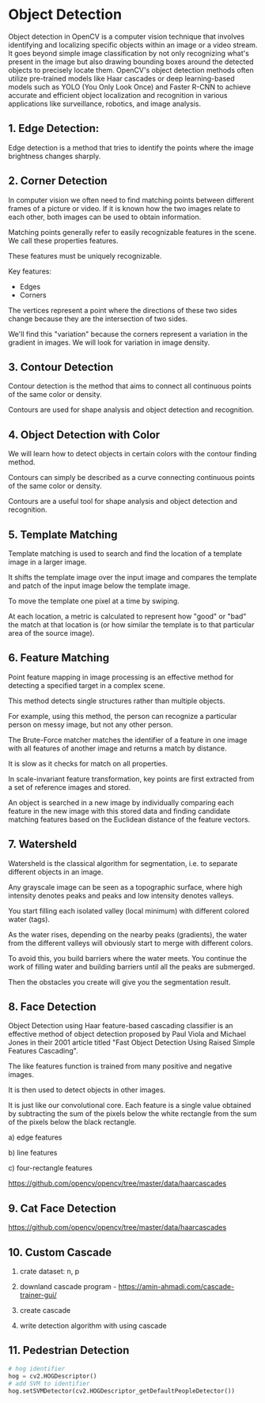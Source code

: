 # Object Detection

Object detection in OpenCV is a computer vision technique that involves identifying and localizing specific objects within an image or a video stream. It goes beyond simple image classification by not only recognizing what's present in the image but also drawing bounding boxes around the detected objects to precisely locate them. OpenCV's object detection methods often utilize pre-trained models like Haar cascades or deep learning-based models such as YOLO (You Only Look Once) and Faster R-CNN to achieve accurate and efficient object localization and recognition in various applications like surveillance, robotics, and image analysis.

## 1. Edge Detection: 

Edge detection is a method that tries to identify the points where the image brightness changes sharply.

## 2. Corner Detection

In computer vision we often need to find matching points between different frames of a picture or video. If it is known how the two images relate to each other, both images can be used to obtain information.

Matching points generally refer to easily recognizable features in the scene. We call these properties features.

These features must be uniquely recognizable.

Key features:
- Edges
- Corners

The vertices represent a point where the directions of these two sides change because they are the intersection of two sides.

We'll find this "variation" because the corners represent a variation in the gradient in images. We will look for variation in image density.

## 3. Contour Detection

Contour detection is the method that aims to connect all continuous points of the same color or density.

Contours are used for shape analysis and object detection and recognition.

## 4. Object Detection with Color

We will learn how to detect objects in certain colors with the contour finding method.

Contours can simply be described as a curve connecting continuous points of the same color or density.

Contours are a useful tool for shape analysis and object detection and recognition.

## 5. Template Matching

Template matching is used to search and find the location of a template image in a larger image.

It shifts the template image over the input image and compares the template and patch of the input image below the template image.

To move the template one pixel at a time by swiping.

At each location, a metric is calculated to represent how "good" or "bad" the match at that location is (or how similar the template is to that particular area of the source image).

## 6. Feature Matching

Point feature mapping in image processing is an effective method for detecting a specified target in a complex scene.

This method detects single structures rather than multiple objects.

For example, using this method, the person can recognize a particular person on messy image, but not any other person.

The Brute-Force matcher matches the identifier of a feature in one image with all features of another image and returns a match by distance.

It is slow as it checks for match on all properties.

In scale-invariant feature transformation, key points are first extracted from a set of reference images and stored.

An object is searched in a new image by individually comparing each feature in the new image with this stored data and finding candidate matching features based on the Euclidean distance of the feature vectors.

## 7. Watersheld

Watersheld is the classical algorithm for segmentation, i.e. to separate different objects in an image.

Any grayscale image can be seen as a topographic surface, where high intensity denotes peaks and peaks and low intensity denotes valleys.

You start filling each isolated valley (local minimum) with different colored water (tags).

As the water rises, depending on the nearby peaks (gradients), the water from the different valleys will obviously start to merge with different colors.

To avoid this, you build barriers where the water meets. You continue the work of filling water and building barriers until all the peaks are submerged.

Then the obstacles you create will give you the segmentation result.

## 8. Face Detection

Object Detection using Haar feature-based cascading classifier is an effective method of object detection proposed by Paul Viola and Michael Jones in their 2001 article titled "Fast Object Detection Using Raised Simple Features Cascading".

The like features function is trained from many positive and negative images.

It is then used to detect objects in other images.

It is just like our convolutional core. Each feature is a single value obtained by subtracting the sum of the pixels below the white rectangle from the sum of the pixels below the black rectangle.

a) edge features

b) line features

c) four-rectangle features

https://github.com/opencv/opencv/tree/master/data/haarcascades

## 9. Cat Face Detection

https://github.com/opencv/opencv/tree/master/data/haarcascades

## 10. Custom Cascade

1. crate dataset: n, p

2. downland cascade program - https://amin-ahmadi.com/cascade-trainer-gui/

3. create cascade

4. write detection algorithm with using cascade

## 11. Pedestrian Detection
```python
# hog identifier 
hog = cv2.HOGDescriptor()
# add SVM to identifier
hog.setSVMDetector(cv2.HOGDescriptor_getDefaultPeopleDetector())
```
